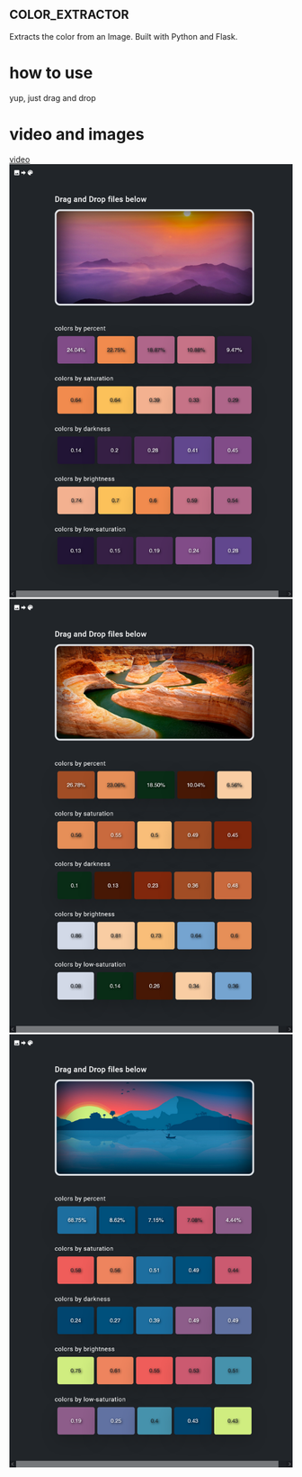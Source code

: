 COLOR_EXTRACTOR
---

Extracts the color from an Image. Built with Python and Flask.

# how to use 
yup, just drag and drop

# video and images 
[video](./readme_imgs/video0.mp4)
![image](./readme_imgs/img0.png)
![image](./readme_imgs/img1.png)
![image](./readme_imgs/img2.png)
